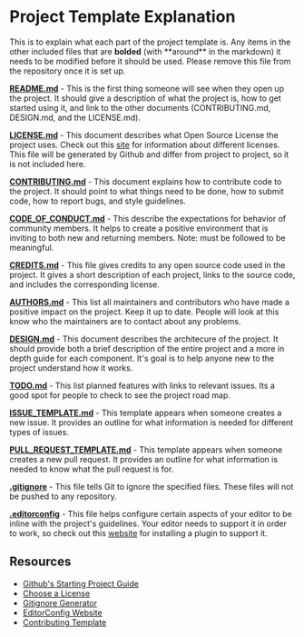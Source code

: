 # Project Template Explanation

This is to explain what each part of the project template is. Any items in the other included files that are **bolded** (with \*\*around\*\* in the markdown) it needs to be modified before it should be used. Please remove this file from the repository once it is set up. 

**[README.md](README.md)** - This is the first thing someone will see when they open up the project. It should give a description of what the project is, how to get started using it, and link to the other documents (CONTRIBUTING.md, DESIGN.md, and the LICENSE.md).

**[LICENSE.md](LICENSE.md)** - This document describes what Open Source License the project uses. Check out this [site][Choose License] for information about different licenses. This file will be generated by Github and differ from project to project, so it is not included here.

**[CONTRIBUTING.md](CONTRIBUTING.md)** - This document explains how to contribute code to the project. It should point to what things need to be done, how to submit code, how to report bugs, and style guidelines. 

**[CODE_OF_CONDUCT.md](CODE_OF_CONDUCT.md)** - This describe the expectations for behavior of community members. It helps to create a positive environment that is inviting to both new and returning members. Note: must be followed to be meaningful. 

**[CREDITS.md](CREDITS.md)** - This file gives credits to any open source code used in the project. It gives a short description of each project, links to the source code, and includes the corresponding license. 

**[AUTHORS.md](AUTHORS.md)** - This list all maintainers and contributors who have made a positive impact on the project. Keep it up to date. People will look at this know who the maintainers are to contact about any problems. 

**[DESIGN.md](docs/DESIGN.md)** - This document describes the architecure of the project. It should provide both a brief description of the entire project and a more in depth guide for each component. It's goal is to help anyone new to the project understand how it works. 

**[TODO.md](docs/TODO.md)** - This list planned features with links to relevant issues. Its a good spot for people to check to see the project road map.

**[ISSUE_TEMPLATE.md](.github/ISSUE_TEMPLATE.md)** - This template appears when someone creates a new issue. It provides an outline for what information is needed for different types of issues.

**[PULL_REQUEST_TEMPLATE.md](.github/PULL_REQUEST_TEMPLATE.md)** - This template appears when someone creates a new pull request. It provides an outline for what information is needed to know what the pull request is for. 

**[.gitignore](.gitignore)** - This file tells Git to ignore the specified files. These files will not be pushed to any repository. 

**[.editorconfig](.editorconfig)** - This file helps configure certain aspects of your editor to be inline with the project's guidelines. Your editor needs to support it in order to work, so check out this [website][EditorConfig] for installing a plugin to support it.

## Resources 

- [Github's Starting Project Guide](https://opensource.guide/starting-a-project/#launching-your-own-open-source-project)
- [Choose a License][Choose License]
- [Gitignore Generator](https://www.gitignore.io/)
- [EditorConfig Website][EditorConfig]
- [Contributing Template](https://github.com/nayafia/contributing-template)

[Choose License]: https://choosealicense.com/
[EditorConfig]: http://editorconfig.org/
